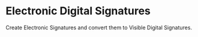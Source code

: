 # Electronic Digital Signatures

Create Electronic Signatures and convert them to Visible Digital Signatures.
